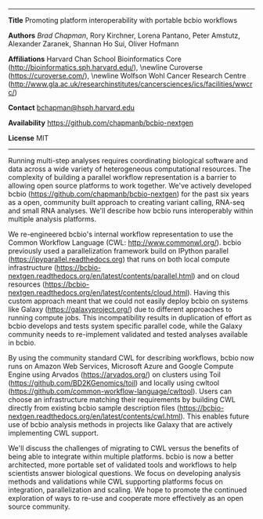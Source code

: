 --------------     -----------------------------------------------------------------------
**Title**          Promoting platform interoperability with portable bcbio workflows

**Authors**        _Brad Chapman_, Rory Kirchner, Lorena Pantano, Peter Amstutz, Alexander Zaranek,
                   Shannan Ho Sui, Oliver Hofmann

**Affiliations**   Harvard Chan School Bioinformatics Core (<http://bioinformatics.sph.harvard.edu/>), \newline
                   Curoverse (<https://curoverse.com/>), \newline
                   Wolfson Wohl Cancer Research Centre
                   (<http://www.gla.ac.uk/researchinstitutes/cancersciences/ics/facilities/wwcrc/>)

**Contact**        bchapman@hsph.harvard.edu

**Availability**   <https://github.com/chapmanb/bcbio-nextgen>

**License**        MIT
--------------     -------------------------------------------------------------------------

Running multi-step analyses requires coordinating biological software and data
across a wide variety of heterogeneous computational resources. The complexity
of building a parallel workflow representation is a barrier to allowing open
source platforms to work together. We've actively developed bcbio
(<https://github.com/chapmanb/bcbio-nextgen>) for the past six years as a open,
community built approach to creating variant calling, RNA-seq and small RNA
analyses. We'll describe how bcbio runs interoperably within multiple analysis
platforms.

We re-engineered bcbio's internal workflow representation to use the Common
Workflow Language (CWL: <http://www.commonwl.org/>). bcbio previously used a
parallelization framework build on IPython parallel
(<https://ipyparallel.readthedocs.org>) that runs on both local compute
infrastructure
(<https://bcbio-nextgen.readthedocs.org/en/latest/contents/parallel.html>) and
on cloud resources
(<https://bcbio-nextgen.readthedocs.org/en/latest/contents/cloud.html>). Having
this custom approach meant that we could not easily deploy bcbio on systems like
Galaxy (<https://galaxyproject.org/>) due to different approaches to running
compute jobs. This incompatibility results in duplication of effort as bcbio
develops and tests system specific parallel code, while the Galaxy community
needs to re-implement validated and tested analyses available in bcbio.

By using the community standard CWL for describing workflows, bcbio now runs on
Amazon Web Services, Microsoft Azure and Google Compute Engine using Arvados
(<https://arvados.org/>) on clusters using Toil
(<https://github.com/BD2KGenomics/toil>) and locally using cwltool
(<https://github.com/common-workflow-language/cwltool>). Users can choose an
infrastructure matching their requirements by building CWL directly from
existing bcbio sample description files
(<https://bcbio-nextgen.readthedocs.org/en/latest/contents/cwl.html>). This
enables future use of bcbio analysis methods in projects like Galaxy that are
actively implementing CWL support.

We'll discuss the challenges of migrating to CWL versus the benefits of being
able to integrate within multiple platforms. bcbio is now a better
architected, more portable set of validated tools and workflows to help
scientists answer biological questions. We focus on developing analysis
methods and validations while CWL supporting platforms focus on integration,
parallelization and scaling. We hope to promote the continued exploration of
ways to re-use and cooperate more effectively as an open source community.
